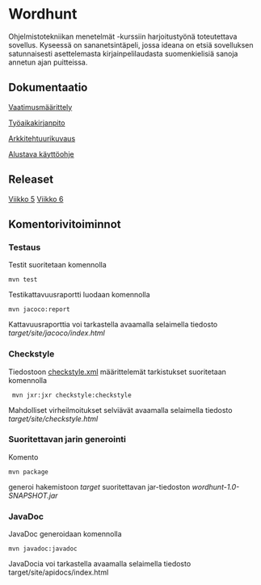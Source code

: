 # Wordhunt

Ohjelmistotekniikan menetelmät -kurssiin harjoitustyönä toteutettava sovellus. Kyseessä on sananetsintäpeli, jossa ideana on etsiä sovelluksen satunnaisesti asettelemasta kirjainpelilaudasta suomenkielisiä sanoja annetun ajan puitteissa. 

## Dokumentaatio

[Vaatimusmäärittely](https://github.com/picada/otm-harjoitustyo/blob/master/Wordhunt/dokumentointi/vaatimusmaarittely.md)

[Työaikakirjanpito](https://github.com/picada/otm-harjoitustyo/blob/master/Wordhunt/dokumentointi/tuntikirjanpito.md)

[Arkkitehtuurikuvaus](https://github.com/picada/otm-harjoitustyo/blob/master/Wordhunt/dokumentointi/arkkitehtuuri.md)

[Alustava käyttöohje](https://github.com/picada/otm-harjoitustyo/blob/master/Wordhunt/dokumentointi/kayttoohje.md)

## Releaset

[Viikko 5](https://github.com/picada/otm-harjoitustyo/releases/tag/viikko5)
[Viikko 6](https://github.com/picada/otm-harjoitustyo/releases/tag/viikko6)

## Komentorivitoiminnot

### Testaus

Testit suoritetaan komennolla

```
mvn test
```

Testikattavuusraportti luodaan komennolla

```
mvn jacoco:report
```

Kattavuusraporttia voi tarkastella avaamalla selaimella tiedosto _target/site/jacoco/index.html_


### Checkstyle

Tiedostoon [checkstyle.xml](https://github.com/picada/otm-harjoitustyo/blob/master/Wordhunt/checkstyle.xml) määrittelemät tarkistukset suoritetaan komennolla

```
 mvn jxr:jxr checkstyle:checkstyle
```

Mahdolliset virheilmoitukset selviävät avaamalla selaimella tiedosto _target/site/checkstyle.html_

### Suoritettavan jarin generointi

Komento

```
mvn package
```

generoi hakemistoon _target_ suoritettavan jar-tiedoston _wordhunt-1.0-SNAPSHOT.jar_

### JavaDoc

JavaDoc generoidaan komennolla

```
mvn javadoc:javadoc
```

JavaDocia voi tarkastella avaamalla selaimella tiedosto target/site/apidocs/index.html
